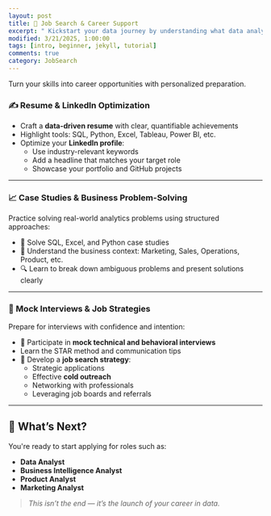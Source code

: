 ```yaml
---
layout: post
title: 🚀 Job Search & Career Support
excerpt: " Kickstart your data journey by understanding what data analytics is, the role of a data analyst, and essential tools used in the industry."
modified: 3/21/2025, 1:00:00
tags: [intro, beginner, jekyll, tutorial]
comments: true
category: JobSearch
---
```




Turn your skills into career opportunities with personalized preparation.

### ✍️ Resume & LinkedIn Optimization

- Craft a **data-driven resume** with clear, quantifiable achievements  
- Highlight tools: SQL, Python, Excel, Tableau, Power BI, etc.  
- Optimize your **LinkedIn profile**:
  - Use industry-relevant keywords  
  - Add a headline that matches your target role  
  - Showcase your portfolio and GitHub projects  

---

### 📈 Case Studies & Business Problem-Solving

Practice solving real-world analytics problems using structured approaches:

- 🧠 Solve SQL, Excel, and Python case studies
- 🏢 Understand the business context: Marketing, Sales, Operations, Product, etc.
- 🔍 Learn to break down ambiguous problems and present solutions clearly

---

### 🎯 Mock Interviews & Job Strategies

Prepare for interviews with confidence and intention:

- 🤝 Participate in **mock technical and behavioral interviews**
- Learn the STAR method and communication tips
- 🎯 Develop a **job search strategy**:
  - Strategic applications
  - Effective **cold outreach**
  - Networking with professionals
  - Leveraging job boards and referrals

---

## 🧭 What’s Next?

You're ready to start applying for roles such as:

- **Data Analyst**
- **Business Intelligence Analyst**
- **Product Analyst**
- **Marketing Analyst**

> *This isn’t the end — it’s the launch of your career in data.*

